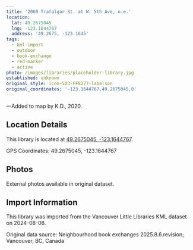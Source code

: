 ```yaml
---
title: '2060 Trafalgar St. at W. 5th Ave, n.e.'
location:
  lat: 49.2675045
  lng: -123.1644767
  address: '49.2675, -123.1645'
tags:
  - kml-import
  - outdoor
  - book-exchange
  - red-marker
  - active
photo: /images/libraries/placeholder-library.jpg
established: unknown
original_style: icon-503-FF8277-labelson
original_coordinates: '-123.1644767,49.2675045,0'
---
```

—Added to map by K.D., 2020.

## Location Details

This library is located at [49.2675045, -123.1644767](https://www.google.com/maps?q=49.2675045,-123.1644767).

GPS Coordinates: 49.2675045, -123.1644767

## Photos

External photos available in original dataset.

## Import Information

This library was imported from the Vancouver Little Libraries KML dataset on 2024-08-08.

Original data source: Neighbourhood book exchanges 2025.8.6.revision; Vancouver, BC, Canada
